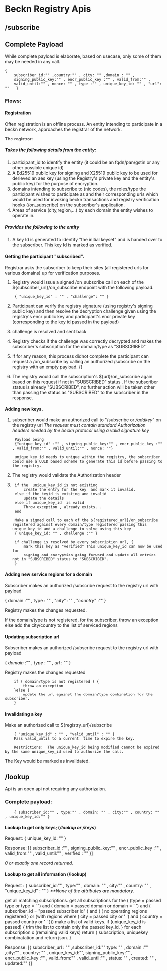 # Beckn Registry Apis

## /subscribe 

Complete Payload
-
While complete payload is elaborate, based on usecase, only some of them may be needed in any call. 
 
	{ 
 		subscriber_id:"" ,country:"" , city: "" ,domain : "" , 
 		signing_public_key:"" , encr_public_key :"" , valid_from:"" , 
 		valid_until:"" , nonce: "" , type :"" , unique_key_id: "" , "url": ""	}

### Flows: 
#### Registration 
Often registration is an offline process. An entity intending to participate in a beckn network, approaches the registrar of the network. 

The registrar: 

##### Takes the following details from the entity:
	
1. participant_id to identify the entity (it could be an fqdn/pan/gstin or any other possible unique id)
1. A Ed25519 public key for signing and  X25519 public key to be used for derieved an aes key (using the  Registry's private key and the entity's public key) for the purpose of encryption.
1. domains intending to subscribe to (nic codes), the roles/type the participant wishes to participate as and their corresponding urls which would be used for invoking beckn transactions and registry verification hooks (/on_subscribe) on the subscriber's application. 
1. Areas of service (city,region,...) by each domain the entity wishes to operate in.
 

##### Provides the following to the entity
1. A key Id is generated to identify "the initial keyset" and is handed over to the subscriber. This key Id is marked as verified. 

#### Getting the participant "subscribed".
Registrar asks the subscriber to keep their sites (all registered urls for various domains) up for verification purposes. 
1. Registry would issue a signed /on_subscribe call on each of the ${subscriber_url}/on_subscribe endpoint with the following payload.
 
		{ "unique_key_id" : "" , "challenge": "" }
1. Participant can verify the  registry signature (using registry's signing public key) and then resolve the decryption challenge given using the registry's encr public key and participant's encr private key (corresponding to the key id passed in the payload)
2. challenge is resolved and sent back
2. Registry checks if the challenge was correctly decrypted and makes the subscriber's subscription for the domain/type as "SUBSCRIBED"
1. If for any reason, this process didnot complete the participant can request a /on_subscribe by calling an authorized /subscribe on the registry with an empty payload.
		{}
1. The registry would call the subscription's ${url}/on_subscribe again based on this request if not in "SUBSCRIBED" status . If the  subscriber status is already "SUBSCRIBED", no further action will be taken other than passing the status as "SUBSCRIBED" to the subscriber in the response.  



#### Adding new keys.
1. subscriber would make an authorized call to "/subscribe or _/addkey_" on the registry url _The request must contain standard Authorization headers needed by the beckn protocol using a valid signature key_

		Payload being 
		{"unique_key_id" :"" , signing_public_key:"" , encr_public_key :"" , valid_from:"" , valid_until:"" , nonce: ""}

		unique_key_id needs to unique within the registry, the subscriber could use a UUID based scheme to generate this id before passing to the registry.


1. The registry would validate the Authorization header
2. 
		if the  unique_key_id is not existing
			create the entry for the key  and mark it invalid.
		else if the keyid is existing and invalid 
			update the details 
		else if unique_key_id  is valid
			Throw exception , already exists. .
		end
		
		Make a signed call to each of the ${registered_url}/on_subscribe registered against every domain/type registered passing this unique_key_id and a challenge to solve using this key
		{ unique_key_id: "" , challenge :"" }
		
		if challenge is resolved by every subscription url, {
			mark this key as "verified" This unique_key_id can now be used for 
			signing and encryption going forward and update all entries not in "SUBSCRIBED" status to "SUBSCRIBED".
		}

		

#### Adding new service regions for a domain 
Subscriber makes an authorized /subscribe request to the registry url with payload 

{ domain :"" , type : "" , "_city_" :"" , "_country_" :"" }

Registry makes the changes requested. 

If the domain/type is not  registered, for the subscriber, 
	throw an exception
else 
	add the city/country to the list of serviced regions 

#### Updating subscription url
Subscriber makes an authorized /subscribe request to the registry url with payload 

{  _domain_ :"" , _type_ : "" , _url_ : "" } 
 
Registry makes the changes requested 

		if ( domain/type is not registered ) {
			throw an exception	
		}else {
			update the url against the domain/type combination for the subscriber.
		}		

#### Invalidating a key 
Make an authorized call to ${registry_url}/subscribe

		{ "unique_key_id" : "" , "valid_until" : "" } 
		Pass valid_until to a current  time to expire the key. 
		
		Restrictions:  The unique_key_id being modified cannot be expired by the same unique_key_id used to authorize the call.  

The Key would be marked as invalidated. 

## /lookup
Api is an open api not requiring any authorizaion. 

### Complete payload:
		{ subscriber_id:"" , type:"" , domain: "" , city:"" , country: "" , unique_key_id:"" }

#### Lookup to get only keys; (_/lookup or /keys_)
Request: { unique_key_id: "" }

Response: [{ subscriber_id :"" , signing_public_key:"" , encr_public_key :"" , valid_from:"" , valid_until:"" , verified : "" }]

_0 or exactly one record returned._
 		
#### Lookup to get all information  (/lookup)
Request : { subscriber_id:"" , type:"" , domain: "" , city:"" , country: "" , "unique_key_id" : ""  }
_**None of the attributes are mandatory._

get all matching subscriptions. 
get all subscriptions for the ( (type = passed type or type = ' ')  and ( domain = passed domain or domain =  ' ') and ( subscriber_id = "passed subscriber id" ) and  ( ( no operating regions registered ) or (with regions where ( city =  passed city or ' ') and ( country = passed country or  ' ' )))
make a list of valid keys. 
if (unique_key_id is passed) {
	trim the list to contain only the passed key_id.
}
for each subscription x (remaining valid keys) return { 
	subscription, uniquekey combinatation and return json.
}

Response: [{ subscriber_url : "" ,subscriber_id:"" type: "" , domain :"" ,city:"" , country: "" , unique_key_id:"", signing_public_key:"" , encr_public_key :"" , valid_from:"" , valid_until:"" , status: "" , created: "" , updated:"" }]

